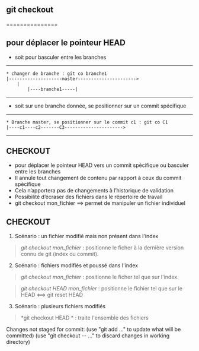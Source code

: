 ## git checkout
===============

## pour déplacer le pointeur HEAD
* soit pour basculer entre les branches
---
	* changer de branche : git co branche1
	|--------------------master---------------------->	
		|
        	|----branche1-----|
 
--- 

* soit sur une branche donnée, se positionner sur un commit spécifique
---
	* Branche master, se positionner sur le commit c1 : git co C1
	|----c1----c2-------C3---------------------->	

 
--- 

## CHECKOUT
* pour déplacer le pointeur HEAD vers un commit spécifique ou basculer entre les branches
* Il annule tout changement de contenu par rapport à ceux du commit spécifique
* Cela n’apportera pas de changements à l’historique de validation
* Possibilité d’écraser des fichiers dans le répertoire de travail
* git checkout mon_fichier ==> permet de manipuler un fichier individuel


## CHECKOUT
1. Scénario : un fichier modifié mais non présent dans l'index
> *git checkout mon_fichier* : positionne le ficher à la dernière version connu de git (index ou commit).

2. Scénario : fichiers modifiés et poussé dans l'index
> *git checkout mon_fichier* : positionne le ficher tel que sur l'index.

> *git checkout HEAD mon_fichier* : positionne le fichier tel que sur le HEAD <==> git reset HEAD

3. Scénario : plusieurs fichiers modifiés
> *git checkout HEAD * : traite l'ensemble des fichiers

Changes not staged for commit:
  (use "git add <file>..." to update what will be committed)
  (use "git checkout -- <file>..." to discard changes in working directory)
